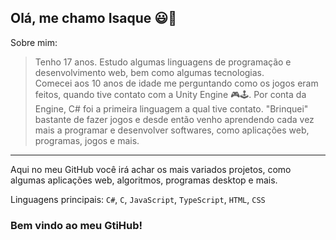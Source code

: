 ## Olá, me chamo Isaque 😃👋

Sobre mim:  

> Tenho 17 anos. Estudo algumas linguagens de programação e desenvolvimento web, bem como algumas tecnologias.<br> Comecei aos 10 anos de idade me perguntando como os jogos eram feitos, quando tive contato com a Unity Engine 🎮🕹.
> Por conta da Engine, C# foi a primeira linguagem a qual tive contato. "Brinquei" bastante de fazer jogos e desde então venho aprendendo cada vez mais a programar e desenvolver softwares, como aplicações web, programas, jogos e mais.
<hr>

Aqui no meu GitHub você irá achar os mais variados projetos, como algumas aplicações web, algoritmos, programas desktop e mais.   

Linguagens principais: `C#`, `C`, `JavaScript`, `TypeScript`, `HTML`, `CSS`
### Bem vindo ao meu GtiHub!

<!--
**isaqueks/isaqueks** is a ✨ _special_ ✨ repository because its `README.md` (this file) appears on your GitHub profile.
